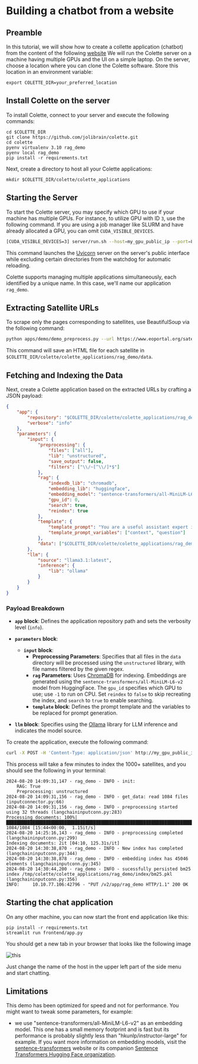 # Building a chatbot from a website

## Preamble

In this tutorial, we will show how to create a collette application (chatbot) from the content of  the following [website](https://www.eoportal.org/satellite-missions?Mission+type=EO)
We will run the Colette server on a machine having multiple GPUs and the UI on a simple laptop.
On the server, choose a location where you can clone the Colette software. Store this location in an environment variable:

```
export COLETTE_DIR=your_preferred_location
```

## Install Colette on the server

To install Colette, connect to your server and execute the following commands:

```
cd $COLETTE_DIR
git clone https://github.com/jolibrain/colette.git
cd colette
pyenv virtualenv 3.10 rag_demo
pyenv local rag_demo
pip install -r requirements.txt
```

Next, create a directory to host all your Colette applications:

```
mkdir $COLETTE_DIR/colette/colette_applications
```

## Starting the Server

To start the Colette server, you may specify which GPU to use if your machine has multiple GPUs. For instance, to utilize GPU with ID `3`, use the following command. If you are using a job manager like SLURM and have already allocated a GPU, you can omit `CUDA_VISIBLE_DEVICES`.

```bash
[CUDA_VISIBLE_DEVICES=3] server/run.sh --host=my_gpu_public_ip --port=8888 --reload-exclude='apps/*:colette_applications/*'
```

This command launches the [Uvicorn](https://www.uvicorn.org/) server on the server's public interface while excluding certain directories from the watchdog for automatic reloading.

Colette supports managing multiple applications simultaneously, each identified by a unique name. In this case, we'll name our application `rag_demo`.


## Extracting Satellite URLs

To scrape only the pages corresponding to satellites, use BeautifulSoup via the following command:

```bash
python apps/demo/demo_preprocess.py --url https://www.eoportal.org/satellite-missions?Mission+type=EO --app-dir $COLETTE_DIR/colette/colette_applications/rag_demo/
```

This command will save an HTML file for each satellite in `$COLETTE_DIR/colette/colette_applications/rag_demo/data`.

## Fetching and Indexing the Data

Next, create a Colette application based on the extracted URLs by crafting a JSON payload:

```json
{
    "app": {
        "repository": "$COLETTE_DIR/colette/colette_applications/rag_demo",
        "verbose": "info"
    },
    "parameters": {
        "input": {
            "preprocessing": {
                "files": ["all"],
                "lib": "unstructured",
                "save_output": false,
                "filters": ["\\/~[^\\/]*$"]
            },
            "rag": {
                "indexdb_lib": "chromadb",
                "embedding_lib": "huggingface",
                "embedding_model": "sentence-transformers/all-MiniLM-L6-v2",
                "gpu_id": 0,
                "search": true,
                "reindex": true
            },
            "template": {
                "template_prompt": "You are a useful assistant expert in space systems management. Question: {question} Contexte: {context} Réponse: ",
                "template_prompt_variables": ["context", "question"]
            },
            "data": ["$COLETTE_DIR/colette/colette_applications/rag_demo/data"]
        },
        "llm": {
            "source": "llama3.1:latest",
            "inference": {
                "lib": "ollama"
            }
        }
    }
}
```

### Payload Breakdown

- **`app` block**: Defines the application repository path and sets the verbosity level (`info`).

- **`parameters` block**:
  - **`input` block**: 
    - **Preprocessing Parameters**: Specifies that all files in the `data` directory will be processed using the `unstructured` library, with file names filtered by the given regex.
    - **`rag` Parameters**: Uses [ChromaDB](https://www.trychroma.com/) for indexing. Embeddings are generated using the `sentence-transformers/all-MiniLM-L6-v2` model from HuggingFace. The `gpu_id` specifies which GPU to use; use `-1` to run on CPU. Set `reindex` to `false` to skip recreating the index, and `search` to `true` to enable searching.
    - **`template` block**: Defines the prompt template and the variables to be replaced for prompt generation.

- **`llm` block**: Specifies using the [Ollama](https://ollama.com/) library for LLM inference and indicates the model source.

To create the application, execute the following command:

```bash
curl -X POST -H 'Content-Type: application/json' http://my_gpu_public_ip:8888/v2/app/rag_demo -d @/path/to/json
```

This process will take a few minutes to index the 1000+ satellites, and you should see the following in your terminal:

```
2024-08-20 14:09:31,147 - rag_demo - INFO - init:
	RAG: True
	Preprocessing: unstructured
2024-08-20 14:09:31,156 - rag_demo - INFO - get_data: read 1084 files (inputconnector.py:66)
2024-08-20 14:09:31,156 - rag_demo - INFO - preprocessing started using 32 threads (langchaininputconn.py:283)
Processing documents: 100%|█████████████████████████████████████████████████████████████████████████████████████████████████████████████████████████████| 1084/1084 [15:44<00:00,  1.15it/s]
2024-08-20 14:25:16,143 - rag_demo - INFO - preprocessing completed (langchaininputconn.py:299)
Indexing documents: 2it [04:10, 125.31s/it]
2024-08-20 14:30:38,870 - rag_demo - INFO - New index has completed (langchaininputconn.py:344)
2024-08-20 14:30:38,878 - rag_demo - INFO - embedding index has 45046 elements (langchaininputconn.py:345)
2024-08-20 14:30:44,200 - rag_demo - INFO - sucessfully persisted bm25 index /tmp/colette/colette_applications/rag_demo/index/bm25.pkl (langchaininputconn.py:356)
INFO:     10.10.77.106:42796 - "PUT /v2/app/rag_demo HTTP/1.1" 200 OK
```

## Starting the chat application

On any other machine, you can now start the front end application like this:

```
pip install -r requirements.txt
streamlit run frontend/app.py
```

You should get a new tab in your browser that looks like the following image

![this](images/streamlit_demo.png "Chatbot demo")

Just change the name of the host in the upper left part of the side menu and start chatting.

## Limitations

This demo has been optimized for speed and not for performance. You might want to tweak some parameters, for example:
  - we use "sentence-transformers/all-MiniLM-L6-v2" as an embedding model. This one has a small memory footprint and is fast but its performance is probably slightly less than "hkunlp/instructor-large" for example. If you want more information on embedding models, visit the [sentence-transformers](https://sbert.net/docs/sentence_transformer/pretrained_models.html) website or its companion [Sentence Transformers Hugging Face organization](https://huggingface.co/models?library=sentence-transformers&author=sentence-transformers).